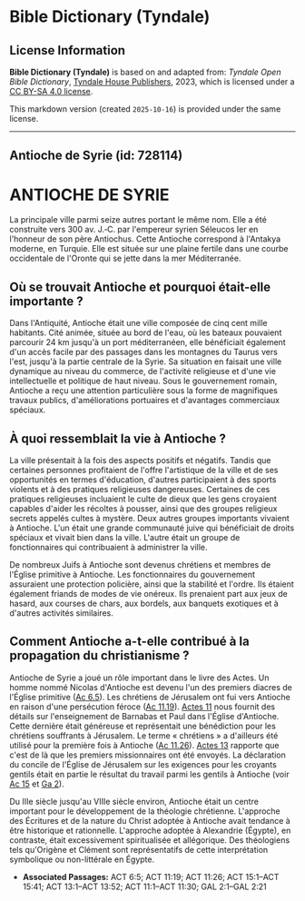 # Bible Dictionary (Tyndale)

## License Information

**Bible Dictionary (Tyndale)** is based on and adapted from: _Tyndale Open Bible Dictionary_, [Tyndale House Publishers](https://tyndaleopenresources.com/), 2023, which is licensed under a [CC BY-SA 4.0 license](https://creativecommons.org/licenses/by-sa/4.0/legalcode.en).

This markdown version (created `2025-10-16`) is provided under the same license.



--------------------------------

## Antioche de Syrie (id: 728114)

ANTIOCHE DE SYRIE
=================

La principale ville parmi seize autres portant le même nom. Elle a été construite vers 300 av. J.‑C. par l'empereur syrien Séleucos Ier en l'honneur de son père Antiochus. Cette Antioche correspond à l'Antakya moderne, en Turquie. Elle est située sur une plaine fertile dans une courbe occidentale de l'Oronte qui se jette dans la mer Méditerranée.

Où se trouvait Antioche et pourquoi était\-elle importante ?
------------------------------------------------------------

Dans l'Antiquité, Antioche était une ville composée de cinq cent mille habitants. Cité animée, située au bord de l'eau, où les bateaux pouvaient parcourir 24 km jusqu'à un port méditerranéen, elle bénéficiait également d'un accès facile par des passages dans les montagnes du Taurus vers l'est, jusqu'à la partie centrale de la Syrie. Sa situation en faisait une ville dynamique au niveau du commerce, de l'activité religieuse et d'une vie intellectuelle et politique de haut niveau. Sous le gouvernement romain, Antioche a reçu une attention particulière sous la forme de magnifiques travaux publics, d'améliorations portuaires et d'avantages commerciaux spéciaux.

À quoi ressemblait la vie à Antioche ?
--------------------------------------

La ville présentait à la fois des aspects positifs et négatifs. Tandis que certaines personnes profitaient de l'offre l'artistique de la ville et de ses opportunités en termes d'éducation, d'autres participaient à des sports violents et à des pratiques religieuses dangereuses. Certaines de ces pratiques religieuses incluaient le culte de dieux que les gens croyaient capables d'aider les récoltes à pousser, ainsi que des groupes religieux secrets appelés cultes à mystère. Deux autres groupes importants vivaient à Antioche. L'un était une grande communauté juive qui bénéficiait de droits spéciaux et vivait bien dans la ville. L'autre était un groupe de fonctionnaires qui contribuaient à administrer la ville.

De nombreux Juifs à Antioche sont devenus chrétiens et membres de l'Église primitive à Antioche. Les fonctionnaires du gouvernement assuraient une protection policière, ainsi que la stabilité et l'ordre. Ils étaient également friands de modes de vie onéreux. Ils prenaient part aux jeux de hasard, aux courses de chars, aux bordels, aux banquets exotiques et à d'autres activités similaires.

Comment Antioche a\-t\-elle contribué à la propagation du christianisme ?
-------------------------------------------------------------------------

Antioche de Syrie a joué un rôle important dans le livre des Actes. Un homme nommé Nicolas d'Antioche est devenu l'un des premiers diacres de l'Église primitive ([Ac 6\.5](https://ref.ly/Acts6:5)). Les chrétiens de Jérusalem ont fui vers Antioche en raison d'une persécution féroce ([Ac 11\.19](https://ref.ly/Acts11:19)). [Actes 11](https://ref.ly/Acts11:1-Acts11:30) nous fournit des détails sur l'enseignement de Barnabas et Paul dans l'Église d'Antioche. Cette dernière était généreuse et représentait une bénédiction pour les chrétiens souffrants à Jérusalem. Le terme « chrétiens » a d'ailleurs été utilisé pour la première fois à Antioche ([Ac 11\.26](https://ref.ly/Acts11:26)). [Actes 13](https://ref.ly/Acts13:1-Acts13:52) rapporte que c'est de là que les premiers missionnaires ont été envoyés. La déclaration du concile de l'Église de Jérusalem sur les exigences pour les croyants gentils était en partie le résultat du travail parmi les gentils à Antioche (voir [Ac 15](https://ref.ly/Acts15:1-Acts15:41) et [Ga 2](https://ref.ly/Gal2:1-Gal2:21)).

Du IIIe siècle jusqu'au VIIIe siècle environ, Antioche était un centre important pour le développement de la théologie chrétienne. L'approche des Écritures et de la nature du Christ adoptée à Antioche avait tendance à être historique et rationnelle. L'approche adoptée à Alexandrie (Égypte), en contraste, était excessivement spiritualisée et allégorique. Des théologiens tels qu'Origène et Clément sont représentatifs de cette interprétation symbolique ou non\-littérale en Égypte.

* **Associated Passages:** ACT 6:5; ACT 11:19; ACT 11:26; ACT 15:1–ACT 15:41; ACT 13:1–ACT 13:52; ACT 11:1–ACT 11:30; GAL 2:1–GAL 2:21

